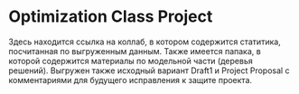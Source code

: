 # Optimization Class Project

Здесь находится ссылка на коллаб, в котором содержится статитика, посчитанная по выгруженным данным. Также имеется папака, в которой содержится материалы по модельной части (деревья решений). Выгружен также исходный вариант Draft1  и Project Proposal с комментариями для будущего исправления к защите проекта.
